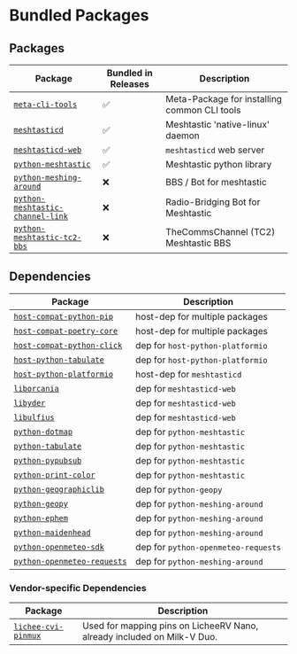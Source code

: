 # Bundled Packages

## Packages

| Package                                                                     | Bundled in Releases | Description                                  |
| --------------------------------------------------------------------------- | ------------------- | -------------------------------------------- |
| [`meta-cli-tools`](/package/meta-cli-tools)                                 | ✅                  | Meta-Package for installing common CLI tools |
| [`meshtasticd`](/package/meshtasticd)                                       | ✅                  | Meshtastic 'native-linux' daemon             |
| [`meshtasticd-web`](/package/meshtasticd-web)                               | ✅                  | `meshtasticd` web server                     |
| [`python-meshtastic`](/package/python-meshtastic)                           | ✅                  | Meshtastic python library                    |
| [`python-meshing-around`](/package/python-meshing-around)                   | ❌                  | BBS / Bot for meshtastic                     |
| [`python-meshtastic-channel-link`](/package/python-meshtastic-channel-link) | ❌                  | Radio-Bridging Bot for Meshtastic            |
| [`python-meshtastic-tc2-bbs`](/package/python-meshtastic-tc2-bbs)           | ❌                  | TheCommsChannel (TC2) Meshtastic BBS         |

## Dependencies

| Package                                                           | Description                         |
| ----------------------------------------------------------------- | ----------------------------------- |
| [`host-compat-python-pip`](/package/compat-python-pip)            | host-dep for multiple packages      |
| [`host-compat-poetry-core`](/package/compat-python-poetry-core)   | host-dep for multiple packages      |
| [`host-compat-python-click`](/package/compat-python-click)        | dep for `host-python-platformio`    |
| [`host-python-tabulate`](/package/python-tabulate)                | dep for `host-python-platformio`    |
| [`host-python-platformio`](/package/python-platformio)            | host-dep for `meshtasticd`          |
| [`liborcania`](/package/liborcania)                               | dep for `meshtasticd-web`           |
| [`libyder`](/package/libyder)                                     | dep for `meshtasticd-web`           |
| [`libulfius`](/package/libulfius)                                 | dep for `meshtasticd-web`           |
| [`python-dotmap`](/package/python-dotmap)                         | dep for `python-meshtastic`         |
| [`python-tabulate`](/package/python-tabulate)                     | dep for `python-meshtastic`         |
| [`python-pypubsub`](/package/python-pypubsub)                     | dep for `python-meshtastic`         |
| [`python-print-color`](/package/python-print-color)               | dep for `python-meshtastic`         |
| [`python-geographiclib`](/package/python-geographiclib)           | dep for `python-geopy`              |
| [`python-geopy`](/package/python-geopy)                           | dep for `python-meshing-around`     |
| [`python-ephem`](/package/python-ephem)                           | dep for `python-meshing-around`     |
| [`python-maidenhead`](/package/python-maidenhead)                 | dep for `python-meshing-around`     |
| [`python-openmeteo-sdk`](/package/python-openmeteo-sdk)           | dep for `python-openmeteo-requests` |
| [`python-openmeteo-requests`](/package/python-openmeteo-requests) | dep for `python-meshing-around`     |

### Vendor-specific Dependencies

| Package                                           | Description                                                             |
| ------------------------------------------------- | ----------------------------------------------------------------------- |
| [`lichee-cvi-pinmux`](/package/lichee-cvi-pinmux) | Used for mapping pins on LicheeRV Nano, already included on Milk-V Duo. |
